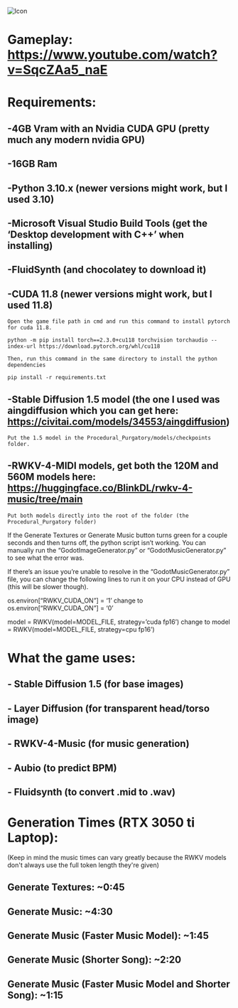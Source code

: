 ![Icon](https://github.com/agreene5/Procedural-Purgatory/assets/172552759/bb1a1af7-fb63-4b56-8c75-94500cc7a43b)


# Gameplay: https://www.youtube.com/watch?v=SqcZAa5_naE

# Requirements:

## -4GB Vram with an Nvidia CUDA GPU (pretty much any modern nvidia GPU)

## -16GB Ram

## -Python 3.10.x (newer versions might work, but I used 3.10)

## -Microsoft Visual Studio Build Tools (get the ‘Desktop development with C++’ when installing)

## -FluidSynth (and chocolatey to download it)

## -CUDA 11.8 (newer versions might work, but I used 11.8)

    Open the game file path in cmd and run this command to install pytorch for cuda 11.8.

    python -m pip install torch==2.3.0+cu118 torchvision torchaudio --index-url https://download.pytorch.org/whl/cu118

    Then, run this command in the same directory to install the python dependencies

    pip install -r requirements.txt

## -Stable Diffusion 1.5 model (the one I used was aingdiffusion which you can get here: https://civitai.com/models/34553/aingdiffusion) 

    Put the 1.5 model in the Procedural_Purgatory/models/checkpoints folder.

## -RWKV-4-MIDI models, get both the 120M and 560M models here: https://huggingface.co/BlinkDL/rwkv-4-music/tree/main 

    Put both models directly into the root of the folder (the Procedural_Purgatory folder)


If the Generate Textures or Generate Music button turns green for a couple seconds and then turns off, the python script isn’t working. You can manually run the “GodotImageGenerator.py” or “GodotMusicGenerator.py” to see what the error was.

If there’s an issue you’re unable to resolve in the “GodotMusicGenerator.py” file, you can change the following lines to run it on your CPU instead of GPU (this will be slower though).

os.environ[“RWKV_CUDA_ON”] = ‘1’          change to         os.environ[“RWKV_CUDA_ON”] = ‘0’

model = RWKV(model=MODEL_FILE, strategy=’cuda fp16’)          change to       model = RWKV(model=MODEL_FILE, strategy=cpu  fp16’)  

# What the game uses:
## - Stable Diffusion 1.5 (for base images)
## - Layer Diffusion (for transparent head/torso image)
## - RWKV-4-Music (for music generation)
## - Aubio (to predict BPM)
## - Fluidsynth (to convert .mid to .wav)

# Generation Times (RTX 3050 ti Laptop):
(Keep in mind the music times can vary greatly because the RWKV models don't always use the full token length they're given)

## Generate Textures: ~0:45
## Generate Music: ~4:30
## Generate Music (Faster Music Model): ~1:45
## Generate Music (Shorter Song): ~2:20
## Generate Music (Faster Music Model and Shorter Song): ~1:15

